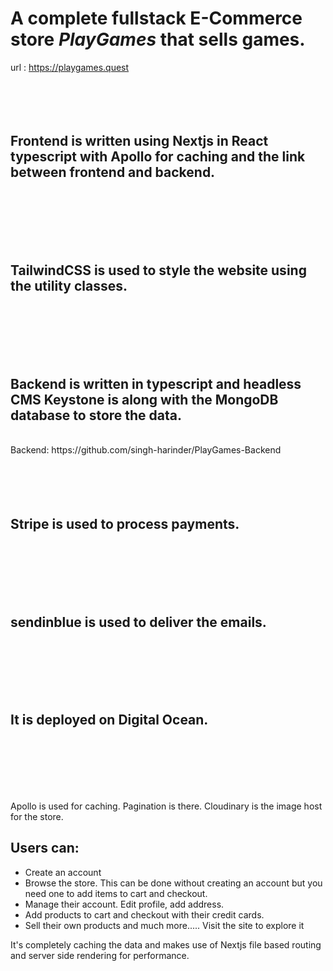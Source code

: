 # A complete fullstack E-Commerce store **_PlayGames_** that sells games.

url : <https://playgames.quest>
<br/>
<br/>
<br/>
<br/>
<br/>

## Frontend is written using Nextjs in React typescript with Apollo for caching and the link between frontend and backend.
<br/>
<br/>
<br/>
<br/>
<br/>

## TailwindCSS is used to style the website using the utility classes.
<br/>
<br/>
<br/>
<br/>
<br/>

## Backend is written in typescript and headless CMS Keystone is along with the MongoDB database to store the data. 
<br/>
Backend: https://github.com/singh-harinder/PlayGames-Backend
<br/>
<br/>
<br/>
<br/>
<br/>

## Stripe is used to process payments.
<br/>
<br/>
<br/>
<br/>
<br/>

## sendinblue is used to deliver the emails.
<br/>
<br/>
<br/>
<br/>
<br/>

## It is deployed on Digital Ocean.
<br/>
<br/>
<br/>
<br/>
<br/>

Apollo is used for caching. Pagination is there. Cloudinary is the image host for the store.

## Users can:
+ Create an account
+ Browse the store. This can be done without creating an account but you need one to add items to cart and checkout.
+ Manage their account. Edit profile, add address.
+ Add products to cart and checkout with their credit cards.
+ Sell their own products and much more..... Visit the site to explore it


It's completely caching the data and makes use of Nextjs file based routing and server side rendering for performance.
